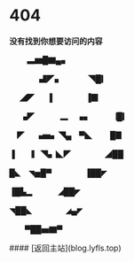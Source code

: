 # 404
**没有找到你想要访问的内容**
<html>
<p>         　  　▃▆█▇▄▖  </p>
<p>　 　 　  ▟◤▖　  　　◥█▎  </p>
<p>   　 ◢◤ 　 ▐　　　     　▐▉  </p>
<p>　 ▗◤　 　　▂　▗▖　　   ▕█▎  </p>
<p>　◤　 ▗▅▖◥▄　▀◣　   　█▊  </p>
<p>▐　 ▕▎◥▖◣◤　　　　  ◢██  </p>
<p>█◣　◥▅█▀　　　  　▐██◤  </p>
<p>▐█▙▂　　       　◢██◤  </p>
<p>◥██◣　　　　  ◢▄◤  </p>
<p> 　　▀██▅▇▀  </p>
</html>
#### [返回主站](blog.lyfls.top)
